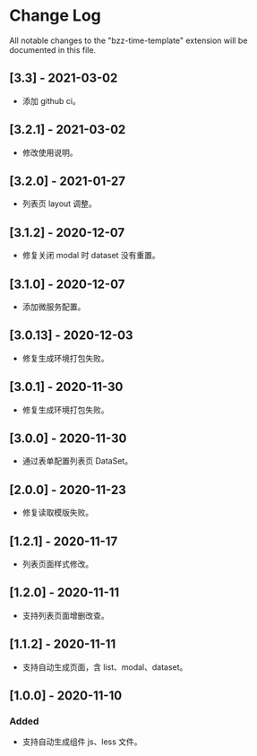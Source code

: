 # Change Log

All notable changes to the "bzz-time-template" extension will be documented in this file.

## [3.3] - 2021-03-02

- 添加 github ci。

## [3.2.1] - 2021-03-02

- 修改使用说明。

## [3.2.0] - 2021-01-27

- 列表页 layout 调整。

## [3.1.2] - 2020-12-07

- 修复关闭 modal 时 dataset 没有重置。

## [3.1.0] - 2020-12-07

- 添加微服务配置。

## [3.0.13] - 2020-12-03

- 修复生成环境打包失败。

## [3.0.1] - 2020-11-30

- 修复生成环境打包失败。

## [3.0.0] - 2020-11-30

- 通过表单配置列表页 DataSet。

## [2.0.0] - 2020-11-23

- 修复读取模版失败。

## [1.2.1] - 2020-11-17

- 列表页面样式修改。

## [1.2.0] - 2020-11-11

- 支持列表页面增删改查。

## [1.1.2] - 2020-11-11

- 支持自动生成页面，含 list、modal、dataset。

## [1.0.0] - 2020-11-10

### Added

- 支持自动生成组件 js、less 文件。
